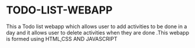 # TODO-LIST-WEBAPP
This a Todo list webapp which allows user to add activities to be done in a day and it allows user to delete activities when they are done .This webapp is formed using HTML,CSS AND JAVASCRIPT
